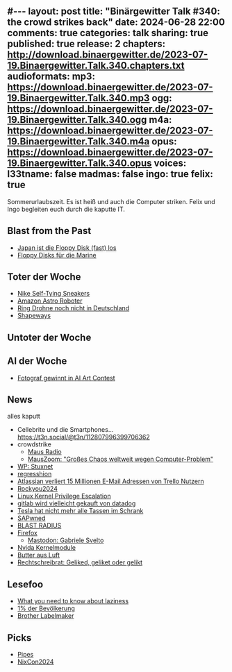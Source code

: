 #---
layout: post
title: "Binärgewitter Talk #340: the crowd strikes back"
date: 2024-06-28 22:00
comments: true
categories: talk
sharing: true
published: true
release: 2
chapters: http://download.binaergewitter.de/2023-07-19.Binaergewitter.Talk.340.chapters.txt
audioformats:
  mp3: https://download.binaergewitter.de/2023-07-19.Binaergewitter.Talk.340.mp3
  ogg: https://download.binaergewitter.de/2023-07-19.Binaergewitter.Talk.340.ogg
  m4a: https://download.binaergewitter.de/2023-07-19.Binaergewitter.Talk.340.m4a
  opus: https://download.binaergewitter.de/2023-07-19.Binaergewitter.Talk.340.opus
voices:
  l33tname: false
  madmas: false
  ingo: true
  felix: true
---
Sommerurlaubszeit. Es ist heiß und auch die Computer striken. Felix und Ingo begleiten euch durch die kaputte IT.

## Blast from the Past
- [Japan ist die Floppy Disk (fast) los](https://arstechnica.com/gadgets/2024/07/japans-government-finally-exits-90s-ends-floppy-disk-use/ )
- [Floppy Disks für die Marine](https://www.heise.de/meinung/Floppy-Laufwerk-gesucht-Warum-die-Marine-das-Land-mit-Disketten-verteidigt-9796354.html )

## Toter der Woche
- [Nike Self-Tying Sneakers]( https://arstechnica.com/gadgets/2024/07/immensely-disappointing-nike-killing-app-for-350-self-tying-sneakers/ )
- [Amazon Astro Roboter]( https://arstechnica.com/gadgets/2024/07/amazon-is-bricking-2350-astro-robots-10-months-after-release/ )
 - [Ring Drohne noch nicht in Deutschland]( https://stadt-bremerhaven.de/amazon-drohne-ring-always-home-cam-erscheint-wohl-nicht-vor-2024/ )
- [Shapeways]( https://hackaday.com/2024/07/04/shapeways-files-for-bankruptcy/ )

## Untoter der Woche

## AI der Woche
- [Fotograf gewinnt in AI Art Contest]( https://arstechnica.com/ai/2024/06/this-photo-got-3rd-in-an-ai-art-contest-then-its-human-photographer-came-forward/ )

## News

alles kaputt
- Cellebrite und die Smartphones...
https://t3n.social/@t3n/112807996399706362
- crowdstrike
    - [Maus Radio]( https://www.wdrmaus.de/hoeren/mauslive.php5 )
    - [MausZoom: "Großes Chaos weltweit wegen Computer-Problem"]( https://wdrmedien-a.akamaihd.net/medp/podcast/weltweit/fsk0/315/3150112/3150112_58325306.mp3 )
- [WP: Stuxnet](https://de.wikipedia.org/wiki/Stuxnet )
- [regresshion](https://en.wikipedia.org/wiki/RegreSSHion )
- [Atlassian verliert 15 Millionen E-Mail Adressen von Trello Nutzern]( https://www.heise.de/news/Atlassian-bestaetigt-Leak-von-15-Millionen-E-Mail-Adressen-von-Trello-Nutzern-9806155.html )
- [Rockyou2024]( https://cybernews.com/security/rockyou2024-largest-password-compilation-leak/ )
- [Linux Kernel Privilege Escalation]( https://www.crowdstrike.com/blog/active-exploitation-linux-kernel-privilege-escalation-vulnerability/ )
- [gitlab wird vielleicht gekauft von datadog]( https://www.reuters.com/markets/deals/google-backed-software-developer-gitlab-explores-sale-sources-say-2024-07-17/ )
- [Tesla hat nicht mehr alle Tassen im Schrank]( https://www.heise.de/news/Tesla-hat-nicht-mehr-alle-Tassen-9797393.html )
- [SAPwned]( https://www.wiz.io/blog/sapwned-sap-ai-vulnerabilities-ai-security )
- [BLAST RADIUS]( https://www.blastradius.fail/ )
- [Firefox](https://www.heise.de/news/Fuer-Werbung-Firefox-sammelt-ab-sofort-standardmaessig-Nutzerdaten-9801279.html )
  - [Mastodon: Gabriele Svelto]( https://fosstodon.org/@gabrielesvelto/112779506156690032 )
- [Nvida Kernelmodule](https://linuxnews.de/nvidia-stellt-auf-open-source-gpu-kernelmodule-um/ )
- [Butter aus Luft]( https://www.heise.de/news/Butter-aus-Luft-Forscher-fangen-CO-ein-und-machen-daraus-kuenstliches-Fett-9796516.html )
- [Rechtschreibrat: Geliked, geliket oder gelikt]( https://www.heise.de/news/Rechtschreibrat-Geliked-geliket-oder-gelikt-9794769.html )


## Lesefoo
- [What you need to know about laziness]( https://nixcademy.com/posts/what-you-need-to-know-about-laziness/ )
- [1% der Bevölkerung](https://climatejustice.social/@stefanmuelller/112718094101537957 )
- [Brother Labelmaker](https://sdomi.pl/weblog/20-pwning-a-labelmaker/ )

## Picks
- [Pipes]( https://github.com/pipes-digital/pipes )
- [NixCon2024]( https://2024.nixcon.org/ )

